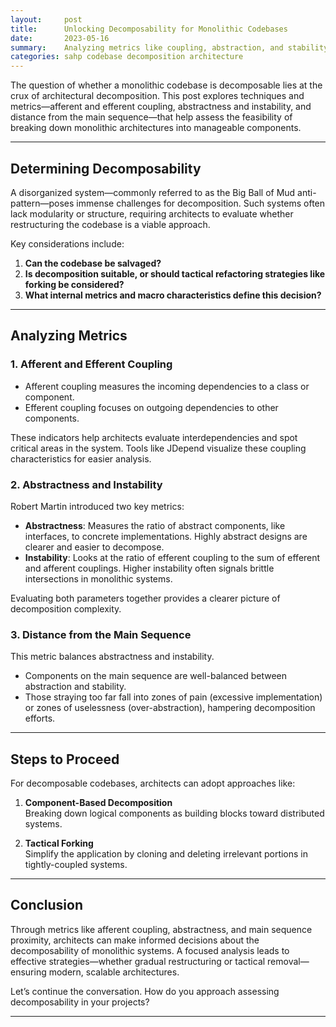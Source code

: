 ```yaml
---
layout:     post    
title:      Unlocking Decomposability for Monolithic Codebases    
date:       2023-05-16    
summary:    Analyzing metrics like coupling, abstraction, and stability to assess whether a monolithic codebase can be effectively decomposed    
categories: sahp codebase decomposition architecture
---
```


The question of whether a monolithic codebase is decomposable lies at the crux of architectural decomposition. This post explores techniques and metrics—afferent and efferent coupling, abstractness and instability, and distance from the main sequence—that help assess the feasibility of breaking down monolithic architectures into manageable components.
   
---

## Determining Decomposability

A disorganized system—commonly referred to as the Big Ball of Mud anti-pattern—poses immense challenges for decomposition. Such systems often lack modularity or structure, requiring architects to evaluate whether restructuring the codebase is a viable approach.

Key considerations include:
1. **Can the codebase be salvaged?**
2. **Is decomposition suitable, or should tactical refactoring strategies like forking be considered?**
3. **What internal metrics and macro characteristics define this decision?**

---

## Analyzing Metrics

### 1. Afferent and Efferent Coupling

- Afferent coupling measures the incoming dependencies to a class or component.
- Efferent coupling focuses on outgoing dependencies to other components.

These indicators help architects evaluate interdependencies and spot critical areas in the system. Tools like JDepend visualize these coupling characteristics for easier analysis.

### 2. Abstractness and Instability

Robert Martin introduced two key metrics:

- **Abstractness**: Measures the ratio of abstract components, like interfaces, to concrete implementations. Highly abstract designs are clearer and easier to decompose.
- **Instability**: Looks at the ratio of efferent coupling to the sum of efferent and afferent couplings. Higher instability often signals brittle intersections in monolithic systems.

Evaluating both parameters together provides a clearer picture of decomposition complexity.

### 3. Distance from the Main Sequence

This metric balances abstractness and instability.

- Components on the main sequence are well-balanced between abstraction and stability.
- Those straying too far fall into zones of pain (excessive implementation) or zones of uselessness (over-abstraction), hampering decomposition efforts.

---

## Steps to Proceed

For decomposable codebases, architects can adopt approaches like:

1. **Component-Based Decomposition**    
   Breaking down logical components as building blocks toward distributed systems.

2. **Tactical Forking**    
   Simplify the application by cloning and deleting irrelevant portions in tightly-coupled systems.

---

## Conclusion

Through metrics like afferent coupling, abstractness, and main sequence proximity, architects can make informed decisions about the decomposability of monolithic systems. A focused analysis leads to effective strategies—whether gradual restructuring or tactical removal—ensuring modern, scalable architectures.

Let’s continue the conversation. How do you approach assessing decomposability in your projects?
  
---